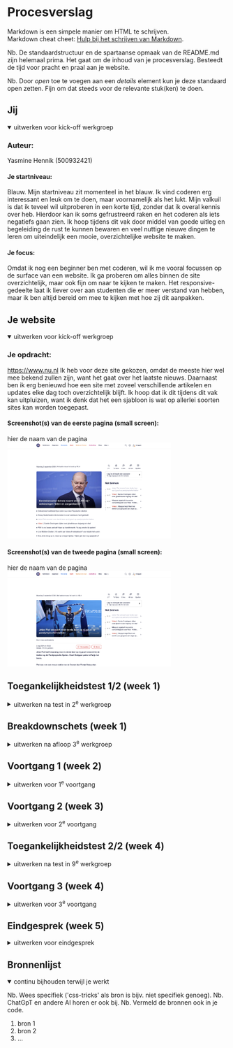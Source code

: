# Procesverslag
Markdown is een simpele manier om HTML te schrijven.  
Markdown cheat cheet: [Hulp bij het schrijven van Markdown](https://github.com/adam-p/markdown-here/wiki/Markdown-Cheatsheet).

Nb. De standaardstructuur en de spartaanse opmaak van de README.md zijn helemaal prima. Het gaat om de inhoud van je procesverslag. Besteedt de tijd voor pracht en praal aan je website.

Nb. Door *open* toe te voegen aan een *details* element kun je deze standaard open zetten. Fijn om dat steeds voor de relevante stuk(ken) te doen.





## Jij

<details open>
  <summary>uitwerken voor kick-off werkgroep</summary>

  ### Auteur:
  Yasmine Hennik (500932421)

  #### Je startniveau:
  Blauw. Mijn startniveau zit momenteel in het blauw. Ik vind coderen erg interessant en leuk om te doen, maar voornamelijk als het lukt. Mijn valkuil is dat ik teveel wil uitproberen in een korte tijd, zonder dat ik overal kennis over heb. Hierdoor kan ik soms gefrustreerd raken en het coderen als iets negatiefs gaan zien. Ik hoop tijdens dit vak door middel van goede uitleg en begeleiding de rust te kunnen bewaren en veel nuttige nieuwe dingen te leren om uiteindelijk een mooie, overzichtelijke website te maken.

  #### Je focus:
  Omdat ik nog een beginner ben met coderen, wil ik me vooral focussen op de surface van een website. Ik ga proberen om alles binnen de site overzichtelijk, maar ook fijn om naar te kijken te maken. Het responsive-gedeelte laat ik liever over aan studenten die er meer verstand van hebben, maar ik ben altijd bereid om mee te kijken met hoe zij dit aanpakken.
 
</details>





## Je website

<details open>
  <summary>uitwerken voor kick-off werkgroep</summary>

  ### Je opdracht:
  https://www.nu.nl
  Ik heb voor deze site gekozen, omdat de meeste hier wel mee bekend zullen zijn, want het gaat over het laatste nieuws. Daarnaast ben ik erg benieuwd hoe een site met zoveel verschillende artikelen en updates elke dag toch overzichtelijk blijft. Ik hoop dat ik dit tijdens dit vak kan uitpluizen, want ik denk dat het een sjabloon is wat op allerlei soorten sites kan worden toegepast. 

  #### Screenshot(s) van de eerste pagina (small screen): 
  hier de naam van de pagina  
  <img src="/readme-images/scherm1.png" width="375px" alt="De homescreen van Nu.nl.">

  #### Screenshot(s) van de tweede pagina (small screen):
  hier de naam van de pagina  
  <img src="/readme-images/scherm2.png" width="375px" alt="Het format waarin bijna elk artikel op Nu.nl wordt vormgegeven.">
 
</details>



## Toegankelijkheidstest 1/2 (week 1)

<details>
  <summary>uitwerken na test in 2<sup>e</sup> werkgroep</summary>

  ### Bevindingen
  Lijst met je bevindingen die in de test naar voren kwamen:

</details>



## Breakdownschets (week 1)

<details>
  <summary>uitwerken na afloop 3<sup>e</sup> werkgroep</summary>

  ### de hele pagina: 
  <img src="readme-images/Screenshot-homepage.pdf" width="375px" alt="breakdown van de hele pagina">
    <img src="readme-images/Screenshot-shop_pagina.pdf" width="375px" alt="breakdown van de hele pagina">

  ### dynamisch deel (bijv menu): 
  <img src="readme-images/homepage_annotaties.jpg" width="375px" alt="breakdown van een dynamisch deel">

  ### wellicht nog een dynamisch deel (bijv filter): 
  <img src="readme-images/shop-page_annotaties.jpg" width="375px" alt="breakdown van nog een dynamisch deel">

</details>





## Voortgang 1 (week 2)

<details>
  <summary>uitwerken voor 1<sup>e</sup> voortgang</summary>

  ### Stand van zaken
  hier dit ging goed & dit was lastig (neem ook screenshots op van delen van je website en code)


  ### Agenda voor meeting
  samen met je groepje opstellen

  | student 1      | student 2          | student 3    | student 4        |
  | ---            | ---                | ---          | ---              |
  | dit bespreken  | en dit             | en ik dit    | en dan ik dat    |
  | en dat ook nog | dit als er tijd is | nog een punt | dit wil ik zeker |
  | ...            | ...                | ...          | ...              |


  ### Verslag van meeting
  hier na afloop snel de uitkomsten van de meeting vastleggen

  - punt 1
  - punt 2
  - nog een punt
  - ...

</details>





## Voortgang 2 (week 3)

<details>
  <summary>uitwerken voor 2<sup>e</sup> voortgang</summary>

  ### Stand van zaken
  hier dit ging goed & dit was lastig (neem ook screenshots op van delen van je website en code)


  ### Agenda voor meeting
  samen met je groepje opstellen

  | student 1      | student 2          | student 3    | student 4        |
  | ---            | ---                | ---          | ---              |
  | dit bespreken  | en dit             | en ik dit    | en dan ik dat    |
  | en dat ook nog | dit als er tijd is | nog een punt | dit wil ik zeker |
  | ...            | ...                | ...          | ...              |


  ### Verslag van meeting
  hier na afloop snel de uitkomsten van de meeting vastleggen

  - punt 1
  - punt 2
  - nog een punt
- ...

</details>





## Toegankelijkheidstest 2/2 (week 4)

<details>
  <summary>uitwerken na test in 9<sup>e</sup> werkgroep</summary>

  ### Bevindingen
  Lijst met je bevindingen die in de test naar voren kwamen (geef ook aan wat er verbeterd is):

</details>





## Voortgang 3 (week 4)

<details>
  <summary>uitwerken voor 3<sup>e</sup> voortgang</summary>

  ### Stand van zaken
  hier dit ging goed & dit was lastig (neem ook screenshots op van delen van je website en code)


  ### Agenda voor meeting
  samen met je groepje opstellen

  | student 1      | student 2          | student 3    | student 4        |
  | ---            | ---                | ---          | ---              |
  | dit bespreken  | en dit             | en ik dit    | en dan ik dat    |
  | en dat ook nog | dit als er tijd is | nog een punt | dit wil ik zeker |
  | ...            | ...                | ...          | ...              |


  ### Verslag van meeting
  hier na afloop snel de uitkomsten van de meeting vastleggen

  - punt 1
  - punt 2
  - nog een punt
  - ...

</details>





## Eindgesprek (week 5)

<details>
  <summary>uitwerken voor eindgesprek</summary>

  ### Je uitkomst - karakteristiek screenshots:
  <img src="readme-images/dummy-plaatje.jpg" width="375px" alt="uitomst opdracht 1">


  ### Dit ging goed/Heb ik geleerd: 
  Korte omschrijving met plaatjes

  <img src="readme-images/dummy-plaatje.jpg" width="375px" alt="top">


  ### Dit was lastig/Is niet gelukt:
  Korte omschrijving met plaatjes

  <img src="readme-images/dummy-plaatje.jpg" width="375px" alt="bummer">
</details>





## Bronnenlijst

<details open>
  <summary>continu bijhouden terwijl je werkt</summary>

  Nb. Wees specifiek ('css-tricks' als bron is bijv. niet specifiek genoeg). 
  Nb. ChatGpT en andere AI horen er ook bij.
  Nb. Vermeld de bronnen ook in je code.

  1. bron 1
  2. bron 2
  3. ...

</details>